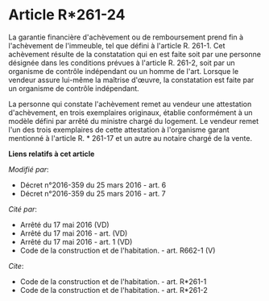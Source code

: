 # Article R*261-24

La garantie financière d'achèvement ou de remboursement prend fin à l'achèvement de l'immeuble, tel que défini à l'article R.
261-1. Cet achèvement résulte de la constatation qui en est faite soit par une personne désignée dans les conditions prévues
à l'article R. 261-2, soit par un organisme de contrôle indépendant ou un homme de l'art. Lorsque le vendeur assure lui-même
la maîtrise d'œuvre, la constatation est faite par un organisme de contrôle indépendant.

La personne qui constate l'achèvement remet au vendeur une attestation d'achèvement, en trois exemplaires originaux, établie
conformément à un modèle défini par arrêté du ministre chargé du logement. Le vendeur remet l'un des trois exemplaires de
cette attestation à l'organisme garant mentionné à l'article R. * 261-17 et un autre au notaire chargé de la vente.

**Liens relatifs à cet article**

_Modifié par_:

  - Décret n°2016-359 du 25 mars 2016 - art. 6
  - Décret n°2016-359 du 25 mars 2016 - art. 7

_Cité par_:

  - Arrêté du 17 mai 2016 (VD)
  - Arrêté du 17 mai 2016 - art. (VD)
  - Arrêté du 17 mai 2016 - art. 1 (VD)
  - Code de la construction et de l'habitation. - art. R662-1 (V)

_Cite_:

  - Code de la construction et de l'habitation. - art. R*261-1
  - Code de la construction et de l'habitation. - art. R*261-2
